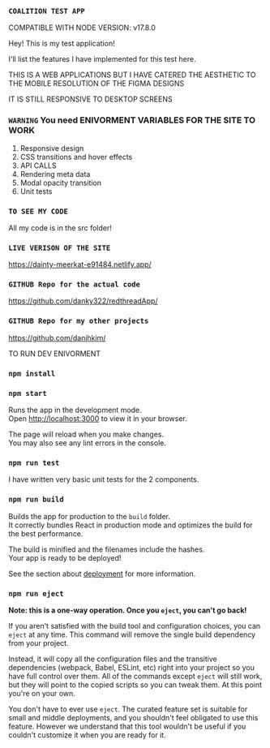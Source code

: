 ### `COALITION TEST APP`

COMPATIBLE WITH NODE VERSION: v17.8.0

Hey! This is my test application!

I'll list the features I have implemented for this test here.

THIS IS A WEB APPLICATIONS BUT I HAVE CATERED THE AESTHETIC TO THE MOBILE RESOLUTION OF THE FIGMA DESIGNS

IT IS STILL RESPONSIVE TO DESKTOP SCREENS

### `WARNING` You need ENIVORMENT VARIABLES FOR THE SITE TO WORK

1. Responsive design
2. CSS transitions and hover effects
3. API CALLS
4. Rendering meta data
5. Modal opacity transition
6. Unit tests

### `TO SEE MY CODE`
All my code is in the src folder!

### `LIVE VERISON OF THE SITE`
https://dainty-meerkat-e91484.netlify.app/

### `GITHUB Repo for the actual code`
https://github.com/danky322/redthreadApp/

### `GITHUB Repo for my other projects`
https://github.com/danjhkim/

TO RUN DEV ENIVORMENT
### `npm install`
### `npm start`

Runs the app in the development mode.\
Open [http://localhost:3000](http://localhost:3000) to view it in your browser.

The page will reload when you make changes.\
You may also see any lint errors in the console.


### `npm run test`
I have written very basic unit tests for the 2 components.

### `npm run build`

Builds the app for production to the `build` folder.\
It correctly bundles React in production mode and optimizes the build for the best performance.

The build is minified and the filenames include the hashes.\
Your app is ready to be deployed!

See the section about [deployment](https://facebook.github.io/create-react-app/docs/deployment) for more information.

### `npm run eject`

**Note: this is a one-way operation. Once you `eject`, you can't go back!**

If you aren't satisfied with the build tool and configuration choices, you can `eject` at any time. This command will remove the single build dependency from your project.

Instead, it will copy all the configuration files and the transitive dependencies (webpack, Babel, ESLint, etc) right into your project so you have full control over them. All of the commands except `eject` will still work, but they will point to the copied scripts so you can tweak them. At this point you're on your own.

You don't have to ever use `eject`. The curated feature set is suitable for small and middle deployments, and you shouldn't feel obligated to use this feature. However we understand that this tool wouldn't be useful if you couldn't customize it when you are ready for it.

